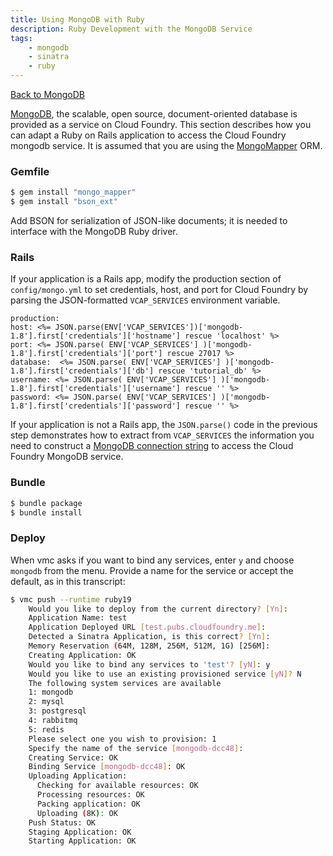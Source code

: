 ```yaml
---
title: Using MongoDB with Ruby
description: Ruby Development with the MongoDB Service
tags:
    - mongodb
    - sinatra
    - ruby
---
```


[Back to MongoDB](/services/mongodb/mongodb.html)

[MongoDB](http://www.mongodb.org), the scalable, open source, document-oriented database is provided as a service on Cloud Foundry.
This section describes how you can adapt a Ruby on Rails application to access the Cloud Foundry mongodb service.
It is assumed that you are using the [MongoMapper](http://mongomapper.com) ORM.

### Gemfile

``` bash
$ gem install "mongo_mapper"
$ gem install "bson_ext"
```

Add BSON for serialization of JSON-like documents; it is needed to interface with the MongoDB Ruby driver.

### Rails
If your application is a Rails app, modify the production section of `config/mongo.yml` to set credentials, host, and port for Cloud Foundry by parsing the JSON-formatted `VCAP_SERVICES` environment variable.

``` erb
production:
host: <%= JSON.parse(ENV['VCAP_SERVICES'])['mongodb-1.8'].first['credentials']['hostname'] rescue 'localhost' %>
port: <%= JSON.parse( ENV['VCAP_SERVICES'] )['mongodb-1.8'].first['credentials']['port'] rescue 27017 %>
database:  <%= JSON.parse( ENV['VCAP_SERVICES'] )['mongodb-1.8'].first['credentials']['db'] rescue 'tutorial_db' %>
username: <%= JSON.parse( ENV['VCAP_SERVICES'] )['mongodb-1.8'].first['credentials']['username'] rescue '' %>
password: <%= JSON.parse( ENV['VCAP_SERVICES'] )['mongodb-1.8'].first['credentials']['password'] rescue '' %>

```

If your application is not a Rails app, the `JSON.parse()` code in the previous step demonstrates how to extract from `VCAP_SERVICES` the information you need to construct a [MongoDB connection string](http://www.mongodb.org/display/DOCS/Connections) to access the Cloud Foundry MongoDB service.

### Bundle

```bash
$ bundle package
$ bundle install
```

### Deploy

When vmc asks if you want to bind any services, enter `y` and choose `mongodb` from the menu. Provide a name for the service or accept the default, as in this transcript:

``` bash
$ vmc push --runtime ruby19
    Would you like to deploy from the current directory? [Yn]:
    Application Name: test
    Application Deployed URL [test.pubs.cloudfoundry.me]:
    Detected a Sinatra Application, is this correct? [Yn]:
    Memory Reservation (64M, 128M, 256M, 512M, 1G) [256M]:
    Creating Application: OK
    Would you like to bind any services to 'test'? [yN]: y
    Would you like to use an existing provisioned service [yN]? N
    The following system services are available
    1: mongodb
    2: mysql
    3: postgresql
    4: rabbitmq
    5: redis
    Please select one you wish to provision: 1
    Specify the name of the service [mongodb-dcc48]:
    Creating Service: OK
    Binding Service [mongodb-dcc48]: OK
    Uploading Application:
      Checking for available resources: OK
      Processing resources: OK
      Packing application: OK
      Uploading (8K): OK
    Push Status: OK
    Staging Application: OK
    Starting Application: OK
```
